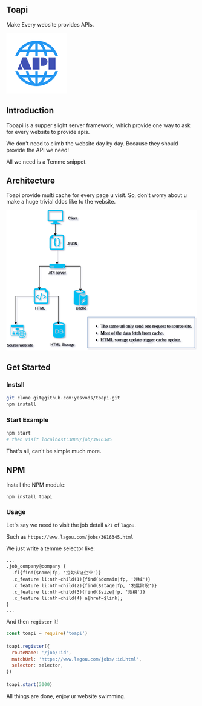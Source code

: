 ## Toapi

Make Every website provides APIs.

![](docs/imgs/api.png)

## Introduction

Topapi is a supper slight server framework, which provide one way to ask for every website to provide apis.

We don't need to climb the website day by day. Because they should provide the API we need!

All we need is a Temme snippet.

## Architecture

Toapi provide multi cache for every page u visit. So, don't worry about u make a huge trivial ddos like to the website.

![](docs/imgs/diagram.png)

## Get Started

### Instsll

```bash
git clone git@github.com:yesvods/toapi.git
npm install
```

### Start Example

```bash
npm start
# then visit localhost:3000/job/3616345
```

That's all, can't be simple much more.

## NPM

Install the NPM module:

```
npm install toapi
```

### Usage

Let's say we need to visit the job detail `API` of `lagou`.

Such as `https://www.lagou.com/jobs/3616345.html`

We just write a temme selector like:

```
...
.job_company@company {
  .fl{find($name|fp, '拉勾认证企业')}
  .c_feature li:nth-child(1){find($domain|fp, '领域')}
  .c_feature li:nth-child(2){find($stage|fp, '发展阶段')}
  .c_feature li:nth-child(3){find($size|fp, '规模')}
  .c_feature li:nth-child(4) a[href=$link];
}
...
```

And then `register` it!

```js
const toapi = require('toapi')

toapi.register({
  routeName: '/job/:id',
  matchUrl: 'https://www.lagou.com/jobs/:id.html',
  selector: selector,
})

toapi.start(3000)
```

All things are done, enjoy ur website swimming.
